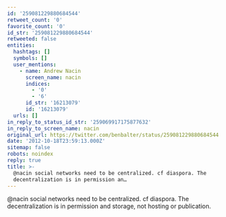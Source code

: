 ```yaml
---
id: '259081229880684544'
retweet_count: '0'
favorite_count: '0'
id_str: '259081229880684544'
retweeted: false
entities:
  hashtags: []
  symbols: []
  user_mentions:
    - name: Andrew Nacin
      screen_name: nacin
      indices:
        - '0'
        - '6'
      id_str: '16213079'
      id: '16213079'
  urls: []
in_reply_to_status_id_str: '259069917175877632'
in_reply_to_screen_name: nacin
original_url: https://twitter.com/benbalter/status/259081229880684544
date: '2012-10-18T23:59:13.000Z'
sitemap: false
robots: noindex
reply: true
title: >-
  @nacin social networks need to be centralized. cf diaspora. The
  decentralization is in permission an…
---
```


@nacin social networks need to be centralized. cf diaspora. The decentralization is in permission and storage, not hosting or publication.
